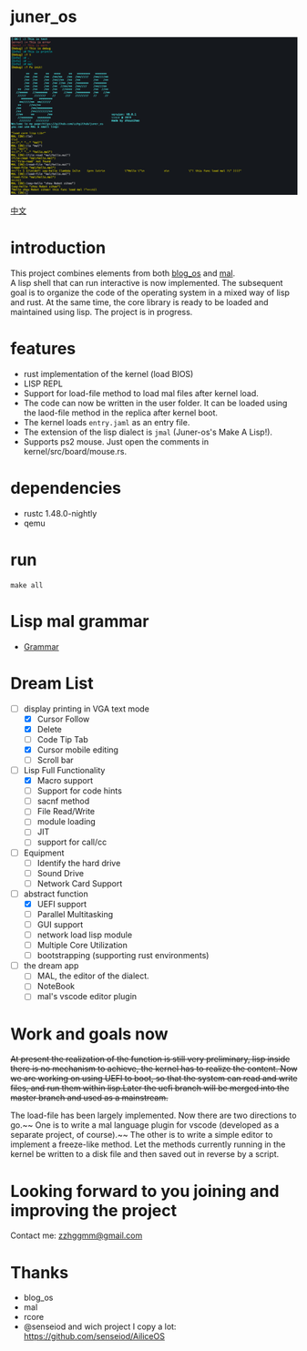 # juner_os

![juner_os](j-file.png)

[中文](./Readme_zh_CN.md)

# introduction

This project combines elements from both [blog_os](https://os.phil-opp.com/) and [mal](https://github.com/kanaka/mal).  
A lisp shell that can run interactive is now implemented. The subsequent goal is to organize the code of the operating system in a mixed way of lisp and rust. At the same time, the core library is ready to be loaded and maintained using lisp. The project is in progress.

# features

- rust implementation of the kernel (load BIOS)
- LISP REPL
- Support for load-file method to load mal files after kernel load.
- The code can now be written in the user folder. It can be loaded using the laod-file method in the replica after kernel boot.
- The kernel loads `entry.jaml` as an entry file.
- The extension of the lisp dialect is `jmal` (Juner-os's Make A Lisp!).
- Supports ps2 mouse. Just open the comments in kernel/src/board/mouse.rs.

# dependencies

- rustc 1.48.0-nightly
- qemu

# run

```
make all
```

# Lisp mal grammar

- [Grammar](./grammar.md)

# Dream List

- [ ] display printing in VGA text mode
  - [x] Cursor Follow
  - [x] Delete
  - [ ] Code Tip Tab
  - [x] Cursor mobile editing
  - [ ] Scroll bar
- [ ] Lisp Full Functionality
  - [x] Macro support
  - [ ] Support for code hints
  - [ ] sacnf method
  - [ ] File Read/Write
  - [ ] module loading
  - [ ] JIT
  - [ ] support for call/cc
- [ ] Equipment
  - [ ] Identify the hard drive
  - [ ] Sound Drive
  - [ ] Network Card Support
- [ ] abstract function
  - [x] UEFI support
  - [ ] Parallel Multitasking
  - [ ] GUI support
  - [ ] network load lisp module
  - [ ] Multiple Core Utilization
  - [ ] bootstrapping (supporting rust environments)
- [ ] the dream app
  - [ ] MAL, the editor of the dialect.
  - [ ] NoteBook
  - [ ] mal's vscode editor plugin

# Work and goals now

~~At present the realization of the function is still very preliminary, lisp inside there is no mechanism to achieve, the kernel has to realize the content. Now we are working on using UEFI to boot, so that the system can read and write files, and run them within lisp.Later the uefi branch will be merged into the master branch and used as a mainstream.~~

The load-file has been largely implemented. Now there are two directions to go.~~ One is to write a mal language plugin for vscode (developed as a separate project, of course).~~ The other is to write a simple editor to implement a freeze-like method. Let the methods currently running in the kernel be written to a disk file and then saved out in reverse by a script.

# Looking forward to you joining and improving the project

Contact me: zzhggmm@gmail.com

# Thanks

- blog_os
- mal
- rcore
- @senseiod and wich project I copy a lot: https://github.com/senseiod/AiliceOS
